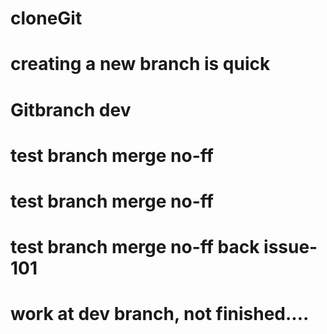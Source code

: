 # cloneGit
# creating a new branch is quick
# Gitbranch dev
# test branch merge no-ff
# test branch merge no-ff
# test branch merge no-ff back issue-101
# work at dev branch, not finished....
